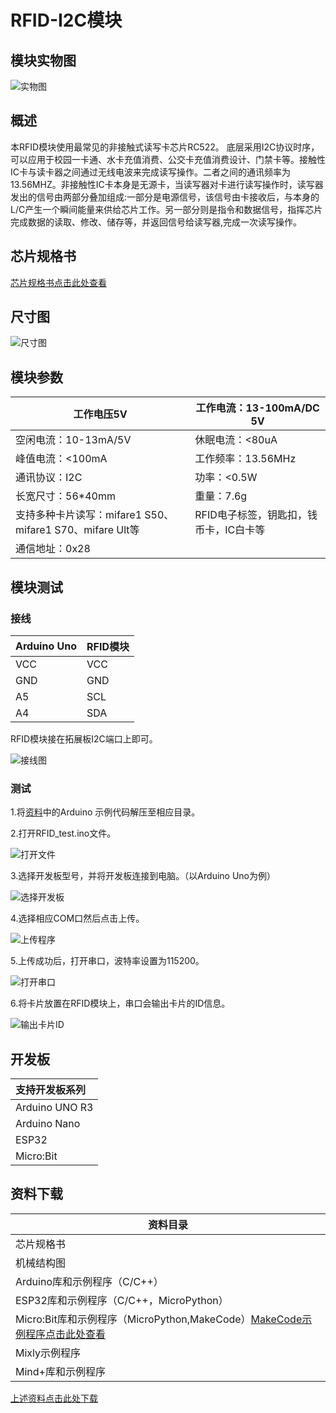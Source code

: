 # RFID-I2C模块

## 模块实物图

![实物图](picture/1714957948740.png)

## 概述

  本RFID模块使用最常见的非接触式读写卡芯片RC522。 底层采用I2C协议时序，可以应用于校园一卡通、水卡充值消费、公交卡充值消费设计、门禁卡等。接触性IC卡与读卡器之间通过无线电波来完成读写操作。二者之间的通讯频率为13.56MHZ。非接触性IC卡本身是无源卡，当读写器对卡进行读写操作时，读写器发出的信号由两部分叠加组成:一部分是电源信号，该信号由卡接收后，与本身的L/C产生一个瞬间能量来供给芯片工作。另一部分则是指令和数据信号，指挥芯片完成数据的读取、修改、储存等，并返回信号给读写器,完成一次读写操作。

## 芯片规格书

[芯片规格书点击此处查看](zh-cn/ph2.0_sensors/smart_module/rfid_mfrc522/mfrc522_chip_manual.PDF ':ignore')

## 尺寸图

![尺寸图](picture/8.png)

## 模块参数

| 工作电压5V       | 工作电流：13-100mA/DC 5V               |
| -------------------- | -------------------------------------- |
| 空闲电流：10-13mA/5V | 休眠电流：<80uA                        |
| 峰值电流：<100mA     | 工作频率：13.56MHz                     |
| 通讯协议：I2C        | 功率：<0.5W                            |
| 长宽尺寸：56*40mm    | 重量：7.6g                             |
| 支持多种卡片读写：mifare1 S50、mifare1 S70、mifare Ult等 | RFID电子标签，钥匙扣，钱币卡，IC白卡等 |
| 通信地址：0x28       |                                        |

## 模块测试

### 接线

| Arduino Uno | RFID模块 |
| ----------- | ------ |
| VCC           | VCC      |
| GND           | GND      |
| A5          | SCL    |
| A4          | SDA    |

RFID模块接在拓展板I2C端口上即可。

![接线图](picture/all.png)

### 测试

1.将[资料](#jump)中的Arduino 示例代码解压至相应目录。

2.打开RFID_test.ino文件。

![打开文件](picture/1.png)

3.选择开发板型号，并将开发板连接到电脑。（以Arduino Uno为例）

![选择开发板](picture/2.png)

4.选择相应COM口然后点击上传。

![上传程序](picture/3.png)

5.上传成功后，打开串口，波特率设置为115200。

![打开串口](picture/4.png)

6.将卡片放置在RFID模块上，串口会输出卡片的ID信息。

![输出卡片ID](picture/7.png)

## 开发板

| 支持开发板系列 |
| :------------- |
| Arduino UNO R3 |
| Arduino Nano   |
| ESP32          |
| Micro:Bit      |

## 资料下载

| 资料目录                                                     |
| ------------------------------------------------------------ |
| 芯片规格书                                                   |
| 机械结构图                                                   |
| Arduino库和示例程序（C/C++）                                 |
| ESP32库和示例程序（C/C++，MicroPython）                      |
| Micro:Bit库和示例程序（MicroPython,MakeCode）[MakeCode示例程序点击此处查看](https://makecode.microbit.org/S24813-08297-06583-21878) |
| Mixly示例程序                                  |
| Mind+库和示例程序                                                      |

<span id="jump"><a href="zh-cn/ph2.0_sensors/smart_module/rfid_mfrc522/data_collection.zip" download>上述资料点击此处下载</a></span>
